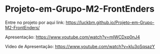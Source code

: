 # Projeto-em-Grupo-M2-FrontEnders
Entre no projeto por aqui
link: https://luckbm.github.io/Projeto-em-Grupo-M2-FrontEnders/

Apresentação: https://www.youtube.com/watch?v=mIWCDxp0nJ4

Video de Apresentação: https://www.youtube.com/watch?v=klu3oSqsazY
